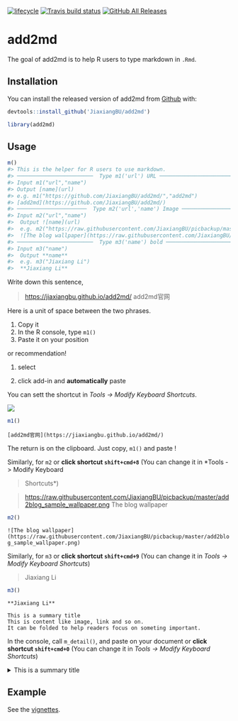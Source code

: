 
<!-- README.md is generated from README.Rmd. Please edit that file -->

[![lifecycle](https://img.shields.io/badge/lifecycle-experimental-orange.svg)](https://www.tidyverse.org/lifecycle/#experimental)
[![Travis build
status](https://travis-ci.org/JiaxiangBU/add2md.svg?branch=master)](https://travis-ci.org/JiaxiangBU/add2md)
[![GitHub All
Releases](https://img.shields.io/github/downloads/JiaxiangBU/add2md/total.svg)](https://github.com/JiaxiangBU/add2md)

# add2md

The goal of add2md is to help R users to type markdown in `.Rmd`.

## Installation

You can install the released version of add2md from
[Github](https://github.com/JiaxiangBU/add2md) with:

``` r
devtools::install_github('JiaxiangBU/add2md')
```

``` r
library(add2md)
```

## Usage

``` r
m()
#> This is the helper for R users to use markdown.
#> ────────────────────────  Type m1('url') URL ────────────────────────
#> Input m1("url","name")
#> Output [name](url)
#> e.g. m1("https://github.com/JiaxiangBU/add2md/","add2md")
#> [add2md](https://github.com/JiaxiangBU/add2md/)
#> ──────────────────────  Type m2('url','name') Image ──────────────────────
#> Input m2("url","name")
#>  Output ![name](url)
#>  e.g. m2("https://raw.githubusercontent.com/JiaxiangBU/picbackup/master/add2blog_sample_wallpaper.png","The blog wallpaper")
#>  ![The blog wallpaper](https://raw.githubusercontent.com/JiaxiangBU/picbackup/master/add2blog_sample_wallpaper.png)
#> ────────────────────────  Type m3('name') bold ────────────────────────
#> Input m3("name")
#>  Output **name**
#>  e.g. m3("Jiaxiang Li")
#>  **Jiaxiang Li**
```

Write down this sentence,

> <https://jiaxiangbu.github.io/add2md/> add2md官网

Here is a unit of space between the two phrases.

1.  Copy it
2.  In the R console, type `m1()`
3.  Paste it on your position

or recommendation\!

1.  select

2.  click add-in and **automatically** paste

You can sett the shortcut in *Tools -\> Modify Keyboard
Shortcuts*.

![](https://raw.githubusercontent.com/JiaxiangBU/add2md/m-func/inst/pic/shortcutsetting.png)

``` r
m1()
```

`[add2md官网](https://jiaxiangbu.github.io/add2md/)`

The return is on the clipboard. Just copy, `m1()` and paste \!

Similarly, for `m2` or **click shortcut `shift+cmd+8`** (You can change
it in *Tools -\> Modify Keyboard
> Shortcuts*)

> <https://raw.githubusercontent.com/JiaxiangBU/picbackup/master/add2blog_sample_wallpaper.png>
> The blog wallpaper

``` r
m2()
```

`![The blog
wallpaper](https://raw.githubusercontent.com/JiaxiangBU/picbackup/master/add2blog_sample_wallpaper.png)`

Similarly, for `m3` or **click shortcut `shift+cmd+9`** (You can change
it in *Tools -\> Modify Keyboard Shortcuts*)

> Jiaxiang Li

``` r
m3()
```

`**Jiaxiang Li**`

    This is a summary title
    This is content like image, link and so on.
    It can be folded to help readers focus on someting important. 

In the console, call `m_detail()`, and paste on your document or **click
shortcut `shift+cmd+0`** (You can change it in *Tools -\> Modify
Keyboard Shortcuts*)

<details>

<summary>This is a summary title</summary>

This is content like image, link and so on. It can be folded to help
readers focus on someting important.

</details>

## Example

See the [vignettes](https://jiaxiangbu.github.io/add2md/articles/).
